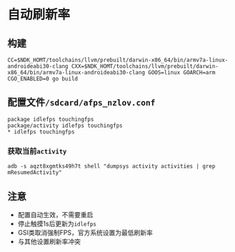 # 自动刷新率
 
## 构建
```
CC=$NDK_HOMT/toolchains/llvm/prebuilt/darwin-x86_64/bin/armv7a-linux-androideabi30-clang CXX=$NDK_HOMT/toolchains/llvm/prebuilt/darwin-x86_64/bin/armv7a-linux-androideabi30-clang GOOS=linux GOARCH=arm CGO_ENABLED=0 go build
```

## 配置文件`/sdcard/afps_nzlov.conf`
```
package idlefps touchingfps
package/activity idlefps touchingfps
* idlefps touchingfps
```
### 获取当前`activity`
```
adb -s aqzt8xgmtks49h7t shell "dumpsys activity activities | grep mResumedActivity"
```

## 注意
* 配置自动生效，不需要重启
* 停止触摸1s后更新为`idlefps`
* GSI类取消强制FPS，官方系统设置为最低刷新率
* 与其他设置刷新率冲突

